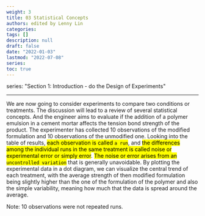 ```yaml
---
weight: 3
title: 03 Statistical Concepts
authors: edited by Lenny Lin
categories: 
tags: []
description: null
draft: false
date: "2022-01-03"
lastmod: "2022-07-08"
series: 
toc: true
---
```

series: "Section 1: Introduction - do the Design of Experiments"

<!--more-->
---
We are now going to consider experiments to compare two conditions or treatments. The discussion will lead to a review of several statistical concepts. And the engineer aims to evaluate if the addition of a polymer emulsion in a cement mortar affects the tension bond strength of the product. The experimenter has collected 10 observations of the modified formulation and 10 observations of the unmodified one. Looking into the table of results, <mark>each observation is called `a run`</mark>, and <mark>the differences among the individual runs in the same treatment is called noise or experimental error or simply error</mark>. <mark>The noise or error arises from an `uncontrolled variation`</mark> that is generally unavoidable. By plotting the experimental data in a dot diagram, we can visualize the central trend of each treatment, with the average strength of then modified formulation being slightly higher than the one of the formulation of the polymer and also the simple variability, meaning how much that the data is spread around the average.   

Note: 10 observations were not repeated runs.
